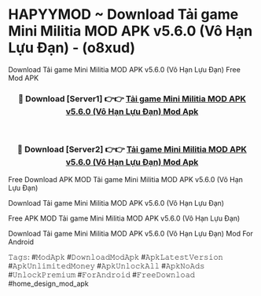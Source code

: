 # HAPYYMOD ~ Download Tải game Mini Militia MOD APK v5.6.0 (Vô Hạn Lựu Đạn) - (o8xud)
Download Tải game Mini Militia MOD APK v5.6.0 (Vô Hạn Lựu Đạn) Free Mod APK

<div align="center">
<h3>🔴 Download [Server1] 👉👉 <a href="https://apk-comot.site?title=Tải_game_Mini_Militia_MOD_APK_v5.6.0_(Vô_Hạn_Lựu_Đạn)">Tải game Mini Militia MOD APK v5.6.0 (Vô Hạn Lựu Đạn) Mod Apk</a></h3><br>

<h3>🔴 Download [Server2] 👉👉 <a href="https://apk-comot.site?title=Tải_game_Mini_Militia_MOD_APK_v5.6.0_(Vô_Hạn_Lựu_Đạn)">Tải game Mini Militia MOD APK v5.6.0 (Vô Hạn Lựu Đạn) Mod Apk</a></h3>
</div>


Free Download APK MOD Tải game Mini Militia MOD APK v5.6.0 (Vô Hạn Lựu Đạn)

Download Tải game Mini Militia MOD APK v5.6.0 (Vô Hạn Lựu Đạn) 

Free APK MOD Tải game Mini Militia MOD APK v5.6.0 (Vô Hạn Lựu Đạn) 

Download Tải game Mini Militia MOD APK v5.6.0 (Vô Hạn Lựu Đạn) Mod For Android

𝚃𝚊𝚐𝚜: #𝙼𝚘𝚍𝙰𝚙𝚔 #𝙳𝚘𝚠𝚗𝚕𝚘𝚊𝚍𝙼𝚘𝚍𝙰𝚙𝚔 #𝙰𝚙𝚔𝙻𝚊𝚝𝚎𝚜𝚝𝚅𝚎𝚛𝚜𝚒𝚘𝚗 #𝙰𝚙𝚔𝚄𝚗𝚕𝚒𝚖𝚒𝚝𝚎𝚍𝙼𝚘𝚗𝚎𝚢 #𝙰𝚙𝚔𝚄𝚗𝚕𝚘𝚌𝚔𝙰𝚕𝚕 #𝙰𝚙𝚔𝙽𝚘𝙰𝚍𝚜 #𝚄𝚗𝚕𝚘𝚌𝚔𝙿𝚛𝚎𝚖𝚒𝚞𝚖 #𝙵𝚘𝚛𝙰𝚗𝚍𝚛𝚘𝚒𝚍 #𝙵𝚛𝚎𝚎𝙳𝚘𝚠𝚗𝚕𝚘𝚊𝚍 #home_design_mod_apk